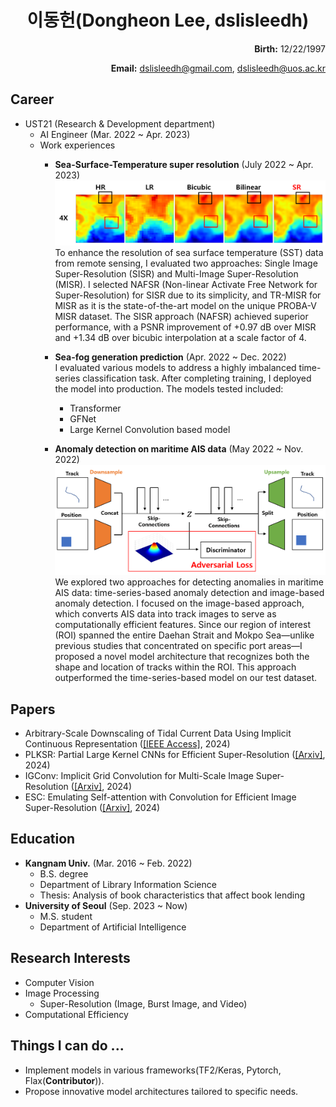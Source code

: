 <h1>
<div align="center">
  이동헌(Dongheon Lee, dslisleedh)
</div>
</h1>

<div align="right">
  <b>Birth:</b> 12/22/1997

  <b>Email:</b> dslisleedh@gmail.com, dslisleedh@uos.ac.kr
</div>

## Career  
 - UST21 (Research & Development department)
   - AI Engineer (Mar. 2022 ~ Apr. 2023)  
   - Work experiences  
     - <b>Sea-Surface-Temperature super resolution</b> (July 2022 ~ Apr. 2023)  
       ![SST_SR_result](https://github.com/dslisleedh/dslisleedh_cv/blob/main/sst_sr_result.PNG)
       To enhance the resolution of sea surface temperature (SST) data from remote sensing, I evaluated two approaches: Single Image Super-Resolution (SISR) and Multi-Image Super-Resolution (MISR). I selected NAFSR (Non-linear Activate Free Network for Super-Resolution) for SISR due to its simplicity, and TR-MISR for MISR as it is the state-of-the-art model on the unique PROBA-V MISR dataset. The SISR approach (NAFSR) achieved superior performance, with a PSNR improvement of +0.97 dB over MISR and +1.34 dB over bicubic interpolation at a scale factor of 4.
       
     - <b>Sea-fog generation prediction</b> (Apr. 2022 ~ Dec. 2022)  
        I evaluated various models to address a highly imbalanced time-series classification task. After completing training, I deployed the model into production. The models tested included:
          - Transformer
          - GFNet
          - Large Kernel Convolution based model

     - <b>Anomaly detection on maritime AIS data</b> (May 2022 ~ Nov. 2022)  
       ![Model](https://github.com/dslisleedh/dslisleedh_cv/blob/main/ais_ad_aad_model.png)  
      We explored two approaches for detecting anomalies in maritime AIS data: time-series-based anomaly detection and image-based anomaly detection. I focused on the image-based approach, which converts AIS data into track images to serve as computationally efficient features. Since our region of interest (ROI) spanned the entire Daehan Strait and Mokpo Sea—unlike previous studies that concentrated on specific port areas—I proposed a novel model architecture that recognizes both the shape and location of tracks within the ROI. This approach outperformed the time-series-based model on our test dataset.


## Papers
 - Arbitrary-Scale Downscaling of Tidal Current Data Using Implicit Continuous Representation ([[IEEE Access]](https://arxiv.org/abs/2401.15893), 2024)
 - PLKSR: Partial Large Kernel CNNs for Efficient Super-Resolution ([[Arxiv]](https://arxiv.org/pdf/2404.11848.pdf), 2024)
 - IGConv: Implicit Grid Convolution for Multi-Scale Image Super-Resolution ([[Arxiv]](https://arxiv.org/pdf/2408.09674v1), 2024)
 - ESC: Emulating Self-attention with Convolution for Efficient Image Super-Resolution ([[Arxiv]](https://arxiv.org/abs/2503.06671), 2024)
   
## Education  
 - <b>Kangnam Univ.</b> (Mar. 2016 ~ Feb. 2022)  
   - B.S. degree
   - Department of Library Information Science  
   - Thesis: Analysis of book characteristics that affect book lending 
 - <b>University of Seoul</b> (Sep. 2023 ~ Now)
   - M.S. student
   - Department of Artificial Intelligence

## Research Interests  
 - Computer Vision
 - Image Processing
   - Super-Resolution (Image, Burst Image, and Video)
 - Computational Efficiency
   
## Things I can do ...
  - Implement models in various frameworks(TF2/Keras, Pytorch, Flax(<b>Contributor</b>)). 
  - Propose innovative model architectures tailored to specific needs.
  
 
